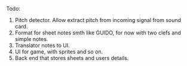 Todo:

1. Pitch detector. Allow extract pitch from incoming signal from sound card.
2. Format for sheet notes smth like GUIDO, for now with two clefs and simple notes.
3. Translator notes to UI.
4. UI for game, with sprites and so on.
5. Back end that stores sheets and users details.
